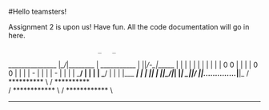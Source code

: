 #Hello teamsters!

Assignment 2 is upon us! Have fun. All the code documentation will go in here.

                             _   _
   _______________          |*\_/*|________
  |  ___________  |        ||_/-\_|______  |
  | |           | |        | |           | |
  | |   0   0   | |        | |   0   0   | |
  | |     -     | |        | |     -     | |
  | |   \___/   | |        | |   \___/   | |
  | |___     ___| |        | |___________| |
  |_____|\_/|_____|        |_______________|
    _|__|/ \|_|_.............._|________|_
   / ********** \            / ********** \
 /  ************  \        /  ************  \
--------------------      --------------------





